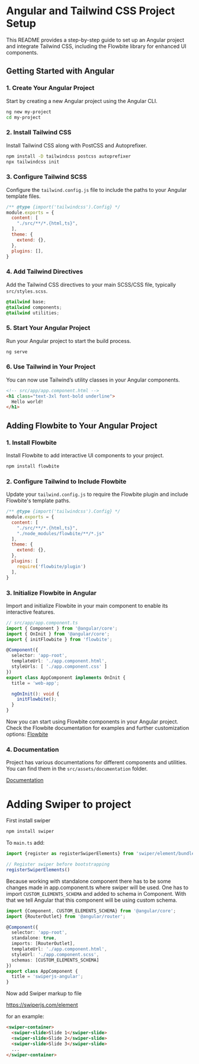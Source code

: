 # Angular and Tailwind CSS Project Setup

This README provides a step-by-step guide to set up an Angular project and integrate Tailwind CSS, including the Flowbite library for enhanced UI components.

## Getting Started with Angular

### 1. Create Your Angular Project

Start by creating a new Angular project using the Angular CLI.

```bash
ng new my-project
cd my-project
```

### 2. Install Tailwind CSS

Install Tailwind CSS along with PostCSS and Autoprefixer.

```bash
npm install -D tailwindcss postcss autoprefixer
npx tailwindcss init
```

### 3. Configure Tailwind SCSS

Configure the `tailwind.config.js` file to include the paths to your Angular template files.

```javascript
/** @type {import('tailwindcss').Config} */
module.exports = {
  content: [
    "./src/**/*.{html,ts}",
  ],
  theme: {
    extend: {},
  },
  plugins: [],
}
```

### 4. Add Tailwind Directives

Add the Tailwind CSS directives to your main SCSS/CSS file, typically `src/styles.scss`.

```css
@tailwind base;
@tailwind components;
@tailwind utilities;
```

### 5. Start Your Angular Project

Run your Angular project to start the build process.

```bash
ng serve
```

### 6. Use Tailwind in Your Project

You can now use Tailwind’s utility classes in your Angular components.

```html
<!-- src/app/app.component.html -->
<h1 class="text-3xl font-bold underline">
  Hello world!
</h1>
```

## Adding Flowbite to Your Angular Project

### 1. Install Flowbite

Install Flowbite to add interactive UI components to your project.

```bash
npm install flowbite
```

### 2. Configure Tailwind to Include Flowbite

Update your `tailwind.config.js` to require the Flowbite plugin and include Flowbite's template paths.

```javascript
/** @type {import('tailwindcss').Config} */
module.exports = {
  content: [
    "./src/**/*.{html,ts}",
    "./node_modules/flowbite/**/*.js"
  ],
  theme: {
    extend: {},
  },
  plugins: [
    require('flowbite/plugin')
  ],
}
```

### 3. Initialize Flowbite in Angular

Import and initialize Flowbite in your main component to enable its interactive features.

```typescript
// src/app/app.component.ts
import { Component } from '@angular/core';
import { OnInit } from '@angular/core';
import { initFlowbite } from 'flowbite';

@Component({
  selector: 'app-root',
  templateUrl: './app.component.html',
  styleUrls: [ './app.component.css' ]
})
export class AppComponent implements OnInit {
  title = 'web-app';

  ngOnInit(): void {
    initFlowbite();
  }
}
```

Now you can start using Flowbite components in your Angular project. Check the Flowbite documentation for examples and further customization options:
[Flowbite](https://flowbite.com/)

### 4. Documentation

Project has various documentations for different components and utilities. You can find them in the `src/assets/documentation` folder.

[Documentation](https://github.com/danilojezernik/danilojezernik-portfolio-angular/tree/master/src/assets/documentation)

# Adding Swiper to project


First install swiper

```bash
npm install swiper
```

To `main.ts` add:

```typescript
import {register as registerSwiperElements} from 'swiper/element/bundle'

// Register swiper before bootstrapping
registerSwiperElements()
```

Because working with standalone component there has to be some changes made in app.component.ts where swiper will be used. One has to import `CUSTOM_ELEMENTS_SCHEMA` and added to schema in Component. With that we tell Angular that this component will be using custom schema.

```typescript
import {Component, CUSTOM_ELEMENTS_SCHEMA} from '@angular/core';
import {RouterOutlet} from '@angular/router';

@Component({
  selector: 'app-root',
  standalone: true,
  imports: [RouterOutlet],
  templateUrl: './app.component.html',
  styleUrl: './app.component.scss',
  schemas: [CUSTOM_ELEMENTS_SCHEMA]
})
export class AppComponent {
  title = 'swiperjs-angular';
}
```

Now add Swiper markup to file

https://swiperjs.com/element

for an example:

```html
<swiper-container>
  <swiper-slide>Slide 1</swiper-slide>
  <swiper-slide>Slide 2</swiper-slide>
  <swiper-slide>Slide 3</swiper-slide>
  ...
</swiper-container>
```
